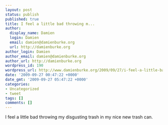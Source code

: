 ```yaml
---
layout: post
status: publish
published: true
title: I feel a little bad throwing m...
author:
  display_name: Damien
  login: Damien
  email: damien@damienburke.org
  url: http://damienburke.org
author_login: Damien
author_email: damien@damienburke.org
author_url: http://damienburke.org
wordpress_id: 190
wordpress_url: http://www.damienburke.org/2009/09/27/i-feel-a-little-bad-throwing-m-2/
date: '2009-09-27 00:47:22 +0000'
date_gmt: '2009-09-27 05:47:22 +0000'
categories:
- Uncategorized
- tweet
tags: []
comments: []
---
```

<p>I feel a little bad throwing my disgusting trash in my nice new trash can.</p>
